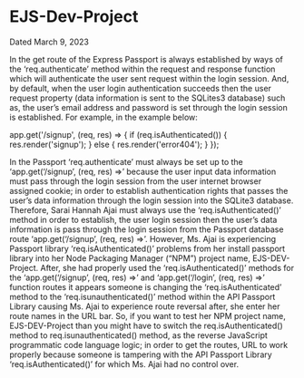 # EJS-Dev-Project

Dated March 9, 2023

In the get route of the Express Passport is always established by ways of the ‘req.authenticate’ method within the request and response function which will authenticate the user sent request within the login session. And, by default, when the user login authentication succeeds then the user request property (data information is sent to the SQLites3 database) such as, the user’s email address and password is set through the login session is established. For example, in the example below:

app.get('/signup', (req, res) => {
    if (req.isAuthenticated()) {
        res.render('signup');
    } else {
        res.render('error404');
    }
});

In the Passport ‘req.authenticate’ must always be set up to the ‘app.get(‘/signup’, (req, res) =>’ because the user input data information must pass through the login session from the user internet browser assigned cookie; in order to establish authentication rights that passes the user’s data information through the login session into the SQLite3 database. Therefore, Sarai Hannah Ajai must always use the ‘req.isAuthenticated()’ method in order to establish, the user login session then the user’s data information is pass through the login session from the Passport database route ‘app.get(‘/signup’, (req, res) =>’. However, Ms. Ajai is experiencing Passport library ‘req.isAuthenticated()’ problems from her install passport library into her Node Packaging Manager (“NPM”) project name, EJS-DEV-Project. After, she had properly used the ‘req.isAuthenticated()’ methods for the ‘app.get(‘/signup’, (req, res) =>’ and ‘app.get(‘/login’, (req, res) =>’ function routes it appears someone is changing the ‘req.isAuthenticated’ method to the ‘req.isunauthenticated()’ method within the API Passport Library causing Ms. Ajai to experience route reversal after, she enter her route names in the URL bar. So, if you want to test her NPM project name, EJS-DEV-Project than you might have to switch the req.isAuthenticated() method to req.isunauthenticated() method, as the reverse JavaScript programmatic code language logic; in order to get the routes, URL to work properly because someone is tampering with the API Passport Library  ‘req.isAuthenticated()’ for which Ms. Ajai had no control over.


